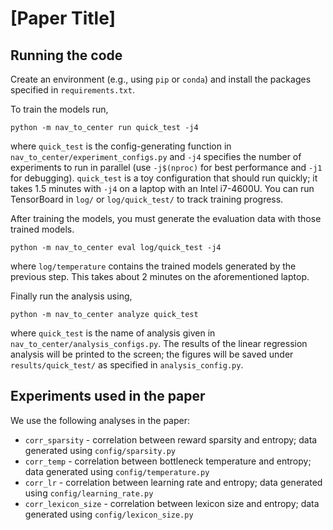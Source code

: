 # [Paper Title]


## Running the code

Create an environment (e.g., using `pip` or `conda`) and install the packages specified in `requirements.txt`.

To train the models run,
```
python -m nav_to_center run quick_test -j4
```
where `quick_test` is the config-generating function in `nav_to_center/experiment_configs.py` and `-j4` specifies the number of experiments to run in parallel (use `-j$(nproc)` for best performance and `-j1` for debugging).
`quick_test` is a toy configuration that should run quickly; it takes 1.5 minutes with `-j4` on a laptop with an Intel i7-4600U.
You can run TensorBoard in `log/` or `log/quick_test/` to track training progress.

After training the models, you must generate the evaluation data with those trained models.
```
python -m nav_to_center eval log/quick_test -j4
```
where `log/temperature` contains the trained models generated by the previous step.
This takes about 2 minutes on the aforementioned laptop.

Finally run the analysis using,
```
python -m nav_to_center analyze quick_test
```
where `quick_test` is the name of analysis given in `nav_to_center/analysis_configs.py`.
The results of the linear regression analysis will be printed to the screen; the figures will be saved under `results/quick_test/` as specified in `analysis_config.py`.


## Experiments used in the paper

We use the following analyses in the paper:
- `corr_sparsity` - correlation between reward sparsity and entropy;
  data generated using `config/sparsity.py`
- `corr_temp` - correlation between bottleneck temperature and entropy;
  data generated using `config/temperature.py`
- `corr_lr` - correlation between learning rate and entropy;
  data generated using `config/learning_rate.py`
- `corr_lexicon_size` - correlation between lexicon size and entropy;
  data generated using `config/lexicon_size.py`

